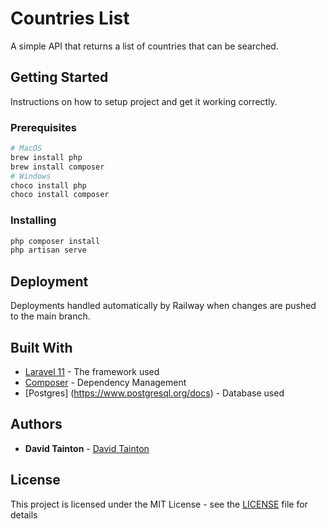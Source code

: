 # Countries List

A simple API that returns a list of countries that can be searched.

## Getting Started

Instructions on how to setup project and get it working correctly.

### Prerequisites

```bash
# MacOS
brew install php
brew install composer
# Windows
choco install php
choco install composer
```

### Installing

```bash
php composer install
php artisan serve
```

## Deployment

Deployments handled automatically by Railway when changes are pushed to the main branch.

## Built With

* [Laravel 11](https://laravel.com/docs/11.x/readme) - The framework used
* [Composer](https://getcomposer.org/doc/) - Dependency Management
* [Postgres] (https://www.postgresql.org/docs) - Database used

## Authors

* **David Tainton** - [David Tainton](https://github.com/dajtainton)

## License

This project is licensed under the MIT License - see the [LICENSE](LICENSE) file for details
